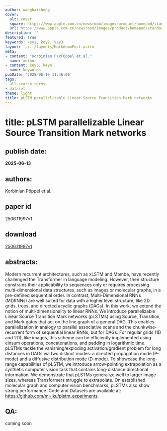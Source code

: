 ```yaml
---
author: wanghaisheng
cover:
  alt: cover
  square: https://www.apple.com.cn/newsroom/images/product/homepod/standard/Apple-HomePod-hero-230118_big.jpg.large_2x.jpg
  url: https://www.apple.com.cn/newsroom/images/product/homepod/standard/Apple-HomePod-hero-230118_big.jpg.large_2x.jpg
description: ''
featured: true
keywords: key1, key2, key3
layout: ../../layouts/MarkdownPost.astro
meta:
- content: "Korbinian P\xF6ppel et.al."
  name: author
- content: key3, key4
  name: keywords
pubDate: '2025-06-16 11:46:06'
tags:
- all search terms
- dataset
theme: light
title: pLSTM parallelizable Linear Source Transition Mark networks
---
```


# title: pLSTM parallelizable Linear Source Transition Mark networks 
## publish date: 
**2025-06-13** 
## authors: 
  Korbinian Pöppel et.al. 
## paper id
2506.11997v1
## download
[2506.11997v1](http://arxiv.org/abs/2506.11997v1)
## abstracts:
Modern recurrent architectures, such as xLSTM and Mamba, have recently challenged the Transformer in language modeling. However, their structure constrains their applicability to sequences only or requires processing multi-dimensional data structures, such as images or molecular graphs, in a pre-defined sequential order. In contrast, Multi-Dimensional RNNs (MDRNNs) are well suited for data with a higher level structure, like 2D grids, trees, and directed acyclic graphs (DAGs). In this work, we extend the notion of multi-dimensionality to linear RNNs. We introduce parallelizable Linear Source Transition Mark networks (pLSTMs) using Source, Transition, and Mark gates that act on the line graph of a general DAG. This enables parallelization in analogy to parallel associative scans and the chunkwise-recurrent form of sequential linear RNNs, but for DAGs. For regular grids (1D and 2D), like images, this scheme can be efficiently implemented using einsum operations, concatenations, and padding in logarithmic time. pLSTMs tackle the vanishing/exploding activation/gradient problem for long distances in DAGs via two distinct modes: a directed propagation mode (P-mode) and a diffusive distribution mode (D-mode). To showcase the long-range capabilities of pLSTM, we introduce arrow-pointing extrapolation as a synthetic computer vision task that contains long-distance directional information. We demonstrate that pLSTMs generalize well to larger image sizes, whereas Transformers struggle to extrapolate. On established molecular graph and computer vision benchmarks, pLSTMs also show strong performance. Code and Datasets are available at: https://github.com/ml-jku/plstm_experiments.
## QA:
coming soon
